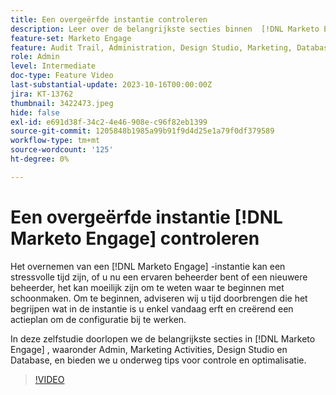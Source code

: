 ```yaml
---
title: Een overgeërfde instantie controleren
description: Leer over de belangrijkste secties binnen  [!DNL Marketo Engage], met inbegrip van Admin, de Activiteiten van de Marketing, de Studio van het Ontwerp, en Gegevensbestand. Krijg ondertussen tips voor het controleren en optimaliseren.
feature-set: Marketo Engage
feature: Audit Trail, Administration, Design Studio, Marketing, Database
role: Admin
level: Intermediate
doc-type: Feature Video
last-substantial-update: 2023-10-16T00:00:00Z
jira: KT-13762
thumbnail: 3422473.jpeg
hide: false
exl-id: e691d38f-34c2-4e46-908e-c96f82eb1399
source-git-commit: 1205848b1985a99b91f9d4d25e1a79f0df379589
workflow-type: tm+mt
source-wordcount: '125'
ht-degree: 0%

---
```


# Een overgeërfde instantie [!DNL Marketo Engage] controleren

Het overnemen van een [!DNL Marketo Engage] -instantie kan een stressvolle tijd zijn, of u nu een ervaren beheerder bent of een nieuwere beheerder, het kan moeilijk zijn om te weten waar te beginnen met schoonmaken. Om te beginnen, adviseren wij u tijd doorbrengen die het begrijpen wat in de instantie is u enkel vandaag erft en creërend een actieplan om de configuratie bij te werken.

In deze zelfstudie doorlopen we de belangrijkste secties in [!DNL Marketo Engage] , waaronder Admin, Marketing Activities, Design Studio en Database, en bieden we u onderweg tips voor controle en optimalisatie.

>[!VIDEO](https://video.tv.adobe.com/v/3422473/?learn=on)
